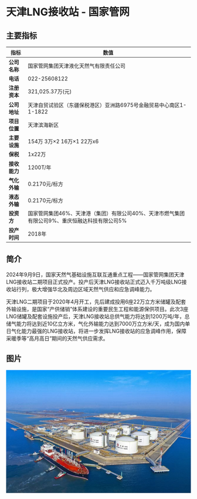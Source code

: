 # 天津LNG接收站 - 国家管网

## 主要指标
|指标|数值|
|---|--------|
|**公司名称**|国家管网集团天津液化天然气有限责任公司|
|**电话**|022-25608122|
|**注册资本**|321,025.37万(元)|
|**公司地址**|天津自贸试验区（东疆保税港区）亚洲路6975号金融贸易中心南区1-1-1822|
|**项目位置**|天津滨海新区|
|**主要设施**|154万 3万×2 16万×1 22万x6|
|**保税**|1x22万|
|**接收能力**|1200T/年|
|**气化外输**|0.2170元/标方|
|**液态外输**|0.2170元/标方|
|**投资方**|国家管网集团46%、天津港（集团）有限公司40%、天津市燃气集团有限公司9%、重庆恒融达科技有限公司5%|
|**投产时间**|2018年|

## 简介

2024年9月9日，国家天然气基础设施互联互通重点工程——国家管网集团天津LNG接收站二期项目正式投产。投产后天津LNG接收站正式迈入千万吨级LNG接收站行列，极大增强华北及周边区域天然气供应和应急调峰能力。

天津LNG二期项目于2020年4月开工，先后建成投用6座22万立方米储罐及配套外输设施，是国家“产供储销”体系建设的重要民生工程和能源保供项目。此次3座LNG储罐及配套设施投产后，天津LNG接收站总供气能力将达到1200万吨/年，总储气能力将达到近10亿立方米，气化外输能力达到7000万立方米/天，成为国内单日气化能力最强的LNG接收站，将进一步发挥LNG接收站的应急调峰作用，保障采暖季等“高月高日”期间的天然气供应需求。



## 图片

![天津LNG](./images/rt004_2508221012.png)
